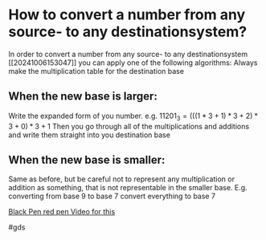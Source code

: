# How to convert a number from any source- to any destinationsystem?
In order to convert a number from any source- to any destinationsystem [[20241006153047]] you can apply one of the following algorithms:
Always make the multiplication table for the destination base
## When the new base is larger: 
Write the expanded form of you number. e.g. $11201_3= (((1*3+1)*3+2)*3+0)*3+1$
Then you go through all of the multiplications and additions and write them straight into you destination base

## When the new base is smaller:
Same as before, but be careful not to represent any multiplication or addition as something, that is not representable in the smaller base.
E.g. converting from base 9 to base 7 convert everything to base 7 

[Black Pen red pen Video for this](https://www.youtube.com/watch?v=nm6wmLD5F9s)

#gds